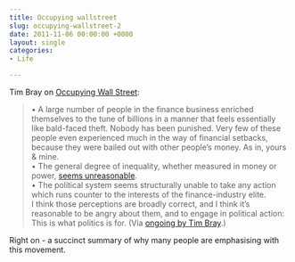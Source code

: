 ```yaml
---
title: Occupying wallstreet
slug: occupying-wallstreet-2
date: 2011-11-06 00:00:00 +0000
layout: single
categories: 
- Life

---
```

Tim Bray on&#xa0;[Occupying Wall Street][tbray]:

>   &#x2022; A large number of people in the finance business enriched themselves to the tune of billions in a manner that feels essentially like bald-faced theft. Nobody has been punished. Very few of these people even experienced much in the way of financial setbacks, because they were bailed out with other people&#x2019;s money. As in, yours &amp; mine.  
>     &#x2022; The general degree of inequality, whether measured in money or power, [seems unreasonable][wikipedia].  
>     &#x2022; The political system seems structurally unable to take any action which runs counter to the interests of the finance-industry elite.  
> I think those perceptions are broadly correct, and I think it&#x2019;s reasonable to be angry about them, and to engage in political action: This is what politics is for.
(Via [ongoing by Tim Bray][tbray 2].)  

Right on - a succinct summary of why many people are emphasising with this movement.

[tbray]: http://www.tbray.org/ongoing/When/201x/2011/10/10/Occupying-Wall-Street
[tbray 2]: http://www.tbray.org/ongoing/
[wikipedia]: http://en.wikipedia.org/wiki/Distribution_of_wealth#In_the_United_States
